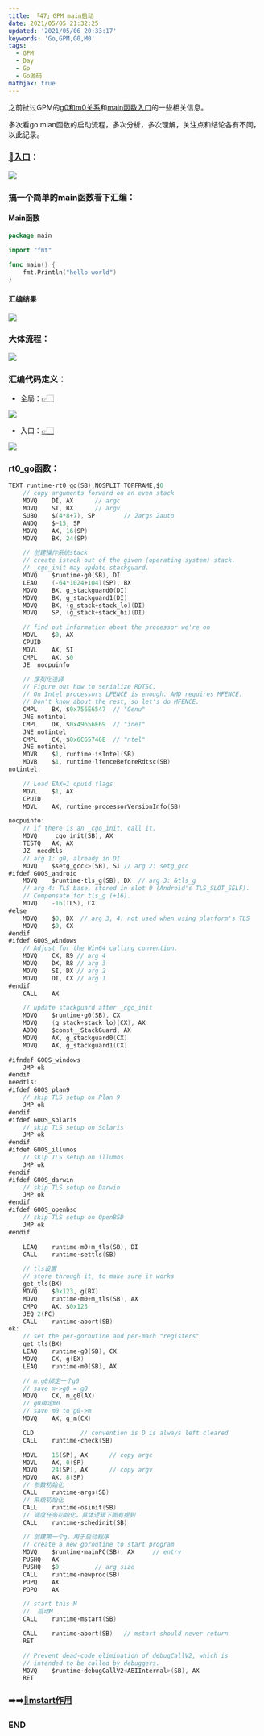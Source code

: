 ```yaml
---
title: 「47」GPM main启动
date: 2021/05/05 21:32:25
updated: '2021/05/06 20:33:17'
keywords: 'Go,GPM,G0,M0'
tags:
  - GPM
  - Day
  - Go
  - Go源码
mathjax: true
---
```



之前扯过GPM的[g0和m0关系](https://blog.imrcrab.com/archives/392d66f0.html)和[main函数入口](https://blog.imrcrab.com/archives/9bb71eca.html)的一些相关信息。


多次看go mian函数的启动流程，多次分析，多次理解，关注点和结论各有不同，以此记录。



### [👋入口](https://github.com/golang/go/blob/release-branch.go1.14/src/runtime/asm_amd64.s#L22)：

![](https://crab-1251738482.cos.ap-guangzhou.myqcloud.com/clipboard_20210505_094951.png)


<!--more-->

### 搞一个简单的main函数看下汇编：

#### Main函数
```go
package main

import "fmt"

func main() {
	fmt.Println("hello world")
}

```

#### 汇编结果
![](https://crab-1251738482.cos.ap-guangzhou.myqcloud.com/clipboard_20210506_111747.png)


### 大体流程：
![](https://crab-1251738482.cos.ap-guangzhou.myqcloud.com/clipboard_20210506_013950.png)

### 汇编代码定义：

* 全局：[👉🏻](https://github.com/golang/go/blob/release-branch.go1.14/src/runtime/asm_amd64.s#L236)

![](https://crab-1251738482.cos.ap-guangzhou.myqcloud.com/clipboard_20210506_112649.png)

* 入口：[👉🏻](https://github.com/golang/go/blob/release-branch.go1.14/src/runtime/asm_amd64.s#L22)

![](https://crab-1251738482.cos.ap-guangzhou.myqcloud.com/clipboard_20210506_122959.png)


### rt0_go函数：

```go
TEXT runtime·rt0_go(SB),NOSPLIT|TOPFRAME,$0
	// copy arguments forward on an even stack
	MOVQ	DI, AX		// argc
	MOVQ	SI, BX		// argv
	SUBQ	$(4*8+7), SP		// 2args 2auto
	ANDQ	$~15, SP
	MOVQ	AX, 16(SP)
	MOVQ	BX, 24(SP)

    // 创建操作系统stack
	// create istack out of the given (operating system) stack.
	// _cgo_init may update stackguard.
	MOVQ	$runtime·g0(SB), DI
	LEAQ	(-64*1024+104)(SP), BX
	MOVQ	BX, g_stackguard0(DI)
	MOVQ	BX, g_stackguard1(DI)
	MOVQ	BX, (g_stack+stack_lo)(DI)
	MOVQ	SP, (g_stack+stack_hi)(DI)

	// find out information about the processor we're on
	MOVL	$0, AX
	CPUID
	MOVL	AX, SI
	CMPL	AX, $0
	JE	nocpuinfo

    // 序列化选择
	// Figure out how to serialize RDTSC.
	// On Intel processors LFENCE is enough. AMD requires MFENCE.
	// Don't know about the rest, so let's do MFENCE.
	CMPL	BX, $0x756E6547  // "Genu"
	JNE	notintel
	CMPL	DX, $0x49656E69  // "ineI"
	JNE	notintel
	CMPL	CX, $0x6C65746E  // "ntel"
	JNE	notintel
	MOVB	$1, runtime·isIntel(SB)
	MOVB	$1, runtime·lfenceBeforeRdtsc(SB)
notintel:

	// Load EAX=1 cpuid flags
	MOVL	$1, AX
	CPUID
	MOVL	AX, runtime·processorVersionInfo(SB)

nocpuinfo:
	// if there is an _cgo_init, call it.
	MOVQ	_cgo_init(SB), AX
	TESTQ	AX, AX
	JZ	needtls
	// arg 1: g0, already in DI
	MOVQ	$setg_gcc<>(SB), SI // arg 2: setg_gcc
#ifdef GOOS_android
	MOVQ	$runtime·tls_g(SB), DX 	// arg 3: &tls_g
	// arg 4: TLS base, stored in slot 0 (Android's TLS_SLOT_SELF).
	// Compensate for tls_g (+16).
	MOVQ	-16(TLS), CX
#else
	MOVQ	$0, DX	// arg 3, 4: not used when using platform's TLS
	MOVQ	$0, CX
#endif
#ifdef GOOS_windows
	// Adjust for the Win64 calling convention.
	MOVQ	CX, R9 // arg 4
	MOVQ	DX, R8 // arg 3
	MOVQ	SI, DX // arg 2
	MOVQ	DI, CX // arg 1
#endif
	CALL	AX

	// update stackguard after _cgo_init
	MOVQ	$runtime·g0(SB), CX
	MOVQ	(g_stack+stack_lo)(CX), AX
	ADDQ	$const__StackGuard, AX
	MOVQ	AX, g_stackguard0(CX)
	MOVQ	AX, g_stackguard1(CX)

#ifndef GOOS_windows
	JMP ok
#endif
needtls:
#ifdef GOOS_plan9
	// skip TLS setup on Plan 9
	JMP ok
#endif
#ifdef GOOS_solaris
	// skip TLS setup on Solaris
	JMP ok
#endif
#ifdef GOOS_illumos
	// skip TLS setup on illumos
	JMP ok
#endif
#ifdef GOOS_darwin
	// skip TLS setup on Darwin
	JMP ok
#endif
#ifdef GOOS_openbsd
	// skip TLS setup on OpenBSD
	JMP ok
#endif

	LEAQ	runtime·m0+m_tls(SB), DI
	CALL	runtime·settls(SB)

    // tls设置
	// store through it, to make sure it works
	get_tls(BX)
	MOVQ	$0x123, g(BX)
	MOVQ	runtime·m0+m_tls(SB), AX
	CMPQ	AX, $0x123
	JEQ 2(PC)
	CALL	runtime·abort(SB)
ok:
	// set the per-goroutine and per-mach "registers"
	get_tls(BX)
	LEAQ	runtime·g0(SB), CX
	MOVQ	CX, g(BX)
	LEAQ	runtime·m0(SB), AX

    // m.g0绑定一个g0
	// save m->g0 = g0
	MOVQ	CX, m_g0(AX)
    // g0绑定m0
	// save m0 to g0->m
	MOVQ	AX, g_m(CX)

	CLD				// convention is D is always left cleared
	CALL	runtime·check(SB)

	MOVL	16(SP), AX		// copy argc
	MOVL	AX, 0(SP)
	MOVQ	24(SP), AX		// copy argv
	MOVQ	AX, 8(SP)
    // 参数初始化
	CALL	runtime·args(SB)
    // 系统初始化
	CALL	runtime·osinit(SB)
    // 调度任务初始化，具体逻辑下面有提到
	CALL	runtime·schedinit(SB)

    // 创建第一个g，用于启动程序
	// create a new goroutine to start program
	MOVQ	$runtime·mainPC(SB), AX		// entry
	PUSHQ	AX
	PUSHQ	$0			// arg size
	CALL	runtime·newproc(SB)
	POPQ	AX
	POPQ	AX

	// start this M
    //  启动M
	CALL	runtime·mstart(SB)

	CALL	runtime·abort(SB)	// mstart should never return
	RET

	// Prevent dead-code elimination of debugCallV2, which is
	// intended to be called by debuggers.
	MOVQ	$runtime·debugCallV2<ABIInternal>(SB), AX
	RET

```

### ➡️➡️[👋mstart作用](https://blog.imrcrab.com/archives/392d66f0.html#mstart)





### END